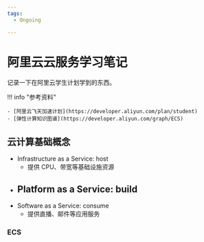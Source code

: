 ```yaml
---
tags:
  - Ongoing

---
```


# 阿里云云服务学习笔记

记录一下在阿里云学生计划学到的东西。

<!-- prettier-ignore-start -->
!!! info "参考资料"
    
    - [阿里云飞天加速计划](https://developer.aliyun.com/plan/student)
    - [弹性计算知识图谱](https://developer.aliyun.com/graph/ECS)
<!-- prettier-ignore-end -->

## 云计算基础概念

-   Infrastructure as a Service: host
    -   提供 CPU、带宽等基础设施资源
-   Platform as a Service: build
    -   
-   Software as a Service: consume
    -   提供直播、邮件等应用服务

### ECS


